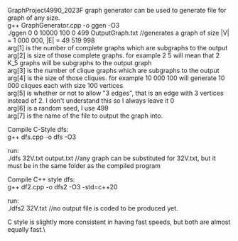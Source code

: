 GraphProject4990_2023F
graph generator can be used to generate file for graph of any size.\
g++ GraphGenerator.cpp -o ggen -O3\
./ggen 0 0 10000 100 0 499 OutputGraph.txt //generates a graph of size |V| = 1 000 000, |E| = 49 519 998\
arg[1] is the number of complete graphs which are subgraphs to the output\
arg[2] is size of those complete graphs. for example 2 5 will mean that 2 K_5 graphs will be subgraphs to the output graph\
arg[3] is the number of clique graphs which are subgraphs to the output\
arg[4] is the size of those cliques. for example 10 000 100 will generate 10 000 cliques each with size 100 vertices\
arg[5] is whether or not to allow "3 edges", that is an edge with 3 vertices instead of 2. I don't understand this so I always leave it 0\
arg[6] is a random seed, I use 499\
arg[7] is the name of the file to output the graph into.

Compile C-Style dfs:\
g++ dfs.cpp -o dfs -O3

run:\
./dfs 32V.txt output.txt  //any graph can be substituted for 32V.txt, but it must be in the same folder as the compiled program

Compile C++ style dfs:\
g++ df2.cpp -o dfs2 -O3 -std=c++20

run:\
./dfs2 32V.txt  //no output file is coded to be produced yet.

C style is slightly more consistent in having fast speeds, but both are almost equally fast.\
